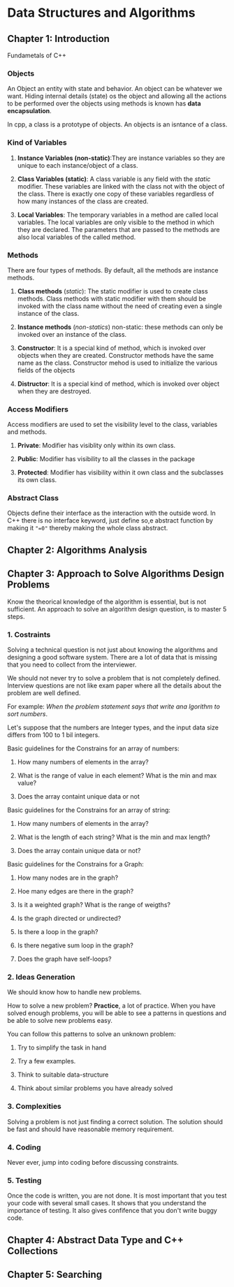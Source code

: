 # Data Structures and Algorithms

## Chapter 1: Introduction

Fundametals of C++

### Objects

An Object an entity with state and behavior. An object can be whatever we want. Hiding internal details (state) os the object and allowing all the actions to be performed over the objects using methods is known has **data encapsulation**.

In cpp, a class is a prototype of objects. An objects is an isntance of a class.

### Kind of Variables

1. **Instance Variables (non-static)**:They are instance variables so they are unique
to each instance/object of a class.

2. **Class Variables (static)**: A class variable is any field with the *static* modifier.
These variables are linked with the class not with the object of the class. There is
exactly one copy of these variables regardless of how many instances of the class
are created.

3. **Local Variables**: The temporary variables in a method are called local variables.
The local variables are only visible to the method in which they are declared. The
parameters that are passed to the methods are also local variables of the called method.

### Methods

There are four types of methods. By default, all the methods are instance methods.

1. **Class methods** (*static*):  The static modifier is used to create class methods. Class methods with static
modifier with them should be invoked with the class name without the need of creating even a single
instance of the class.

2. **Instance methods** (*non-statics*) non-static: these methods can only be invoked over an instance of the class.

3. **Constructor**: It is a special kind of method, which is invoked over objects when they are created. Constructor methods have the same name as the class. Constructor mehod is used to initialize the various fields of the objects

4. **Distructor**: It is a special kind of method, which is invoked over object when they are destroyed.

### Access Modifiers

Access modifiers are used to set the visibility level to the class, variables and methods.

1. **Private**: Modifier has visiblity only within its own class.

2. **Public**: Modifier has visibility to all the classes in the package

3. **Protected**: Modifier has visibility within it own class and the subclasses its own class.

### Abstract Class

Objects define their interface as the interaction with the outside word. In C++ there is no interface keyword, just define so,e abstract function by making it ```"=0"``` thereby making the whole class abstract.

## Chapter 2: Algorithms Analysis

## Chapter 3: Approach to Solve Algorithms Design Problems

Know the theorical knowledge of the algorithm is essential, but is not sufficient. An approach to solve an algorithm design question, is to master 5 steps.

### 1. Costraints

Solving a technical question is not just about knowing the algorithms and designing a good software system. There are a lot of data that is missing that you need to collect from the interviewer.

We should not never try to solve a problem that is not completely defined. Interview questions are not like exam paper where all the details about the problem are well defined.

For example: *When the problem statement says that write ana lgorithm to sort numbers*.

Let's suppose that the numbers are Integer types, and the input data size differs from 100 to 1 bil integers.

Basic guidelines for the Constrains for an array of numbers:

1. How many numbers of elements in the array?

2. What is the range of value in each element? What is the min and max value?

3. Does the array containt unique data or not

Basic guidelines for the Constrains for an array of string:

1. How many numbers of elements in the array?

2. What is the length of each string? What is the min and max length?

3. Does the array contain unique data or not?

Basic guidelines for the Constrains for a Graph:

1. How many nodes are in the graph?

2. Hoe many edges are there in the graph?

3. Is it a weighted graph? What is the range of weigths?

4. Is the graph directed or undirected?

5. Is there a loop in the graph?

6. Is there negative sum loop in the graph?

7. Does the graph have self-loops?

### 2. Ideas Generation

We should know how to handle new problems.

How to solve a new problem? **Practice**, a lot of practice. When you have solved enough problems, you will be able to see a patterns in questions and be able to solve new problems easy.

You can follow this patterns to solve an unknown problem:

1. Try to simplify the task in hand

2. Try a few examples.

3. Think to suitable data-structure

4. Think about similar problems you have already solved

### 3. Complexities

Solving a problem is not just finding a correct solution. The solution should be fast and should have reasonable memory requirement.

### 4. Coding

Never ever, jump into coding before discussing constraints.

### 5. Testing

Once the code is written, you are not done. It is most important that you test your code with several small cases. It shows that you understand the importance of testing. It also gives confifence that you don't write buggy code.

## Chapter 4: Abstract Data Type and C++ Collections

## Chapter 5: Searching
